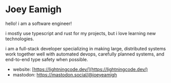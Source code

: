 # Joey Eamigh

hello! i am a software engineer!

i mostly use typescript and rust for my projects, but i love learning new technologies.

i am a full-stack developer specializing in making large, distributed systems work together well with automated devops, carefully planned systems, and end-to-end type safety when possible.

- website: [https://lightningcode.dev/](https://lightningcode.dev/)
- mastodon: <a rel="me" href="https://mastodon.social/@joeyeamigh">https://mastodon.social/@joeyeamigh</a>

